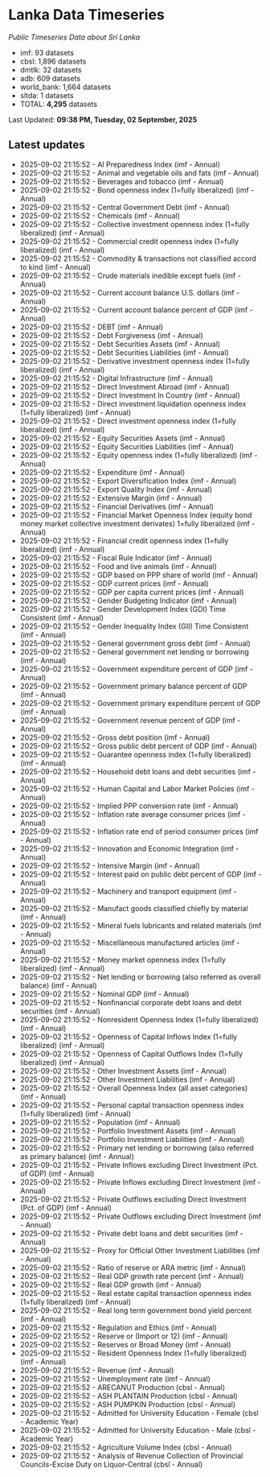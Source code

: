 # Lanka Data Timeseries
*Public Timeseries Data about Sri Lanka*

* imf: 93 datasets
* cbsl: 1,896 datasets
* dmtlk: 32 datasets
* adb: 609 datasets
* world_bank: 1,664 datasets
* sltda: 1 datasets
* TOTAL: **4,295** datasets

Last Updated: **09:38 PM, Tuesday, 02 September, 2025**

## Latest updates

* 2025-09-02 21:15:52 - AI Preparedness Index (imf - Annual)
* 2025-09-02 21:15:52 - Animal and vegetable oils and fats (imf - Annual)
* 2025-09-02 21:15:52 - Beverages and tobacco (imf - Annual)
* 2025-09-02 21:15:52 - Bond openness index (1=fully liberalized) (imf - Annual)
* 2025-09-02 21:15:52 - Central Government Debt (imf - Annual)
* 2025-09-02 21:15:52 - Chemicals (imf - Annual)
* 2025-09-02 21:15:52 - Collective investment openness index (1=fully liberalized) (imf - Annual)
* 2025-09-02 21:15:52 - Commercial credit openness index (1=fully liberalized) (imf - Annual)
* 2025-09-02 21:15:52 - Commodity & transactions not classified accord to kind (imf - Annual)
* 2025-09-02 21:15:52 - Crude materials inedible except fuels (imf - Annual)
* 2025-09-02 21:15:52 - Current account balance U.S. dollars (imf - Annual)
* 2025-09-02 21:15:52 - Current account balance percent of GDP (imf - Annual)
* 2025-09-02 21:15:52 - DEBT (imf - Annual)
* 2025-09-02 21:15:52 - Debt Forgiveness (imf - Annual)
* 2025-09-02 21:15:52 - Debt Securities Assets (imf - Annual)
* 2025-09-02 21:15:52 - Debt Securities Liabilities (imf - Annual)
* 2025-09-02 21:15:52 - Derivative investment openness index (1=fully liberalized) (imf - Annual)
* 2025-09-02 21:15:52 - Digital Infrastructure (imf - Annual)
* 2025-09-02 21:15:52 - Direct Investment Abroad (imf - Annual)
* 2025-09-02 21:15:52 - Direct Investment In Country (imf - Annual)
* 2025-09-02 21:15:52 - Direct investment liquidation openness index (1=fully liberalized) (imf - Annual)
* 2025-09-02 21:15:52 - Direct investment openness index (1=fully liberalized) (imf - Annual)
* 2025-09-02 21:15:52 - Equity Securities Assets (imf - Annual)
* 2025-09-02 21:15:52 - Equity Securities Liabilities (imf - Annual)
* 2025-09-02 21:15:52 - Equity openness index (1=fully liberalized) (imf - Annual)
* 2025-09-02 21:15:52 - Expenditure (imf - Annual)
* 2025-09-02 21:15:52 - Export Diversification Index (imf - Annual)
* 2025-09-02 21:15:52 - Export Quality Index (imf - Annual)
* 2025-09-02 21:15:52 - Extensive Margin (imf - Annual)
* 2025-09-02 21:15:52 - Financial Derivatives (imf - Annual)
* 2025-09-02 21:15:52 - Financial Market Openness Index (equity bond money market collective investment derivates) 1=fully liberalized (imf - Annual)
* 2025-09-02 21:15:52 - Financial credit openness index (1=fully liberalized) (imf - Annual)
* 2025-09-02 21:15:52 - Fiscal Rule Indicator (imf - Annual)
* 2025-09-02 21:15:52 - Food and live animals (imf - Annual)
* 2025-09-02 21:15:52 - GDP based on PPP share of world (imf - Annual)
* 2025-09-02 21:15:52 - GDP current prices (imf - Annual)
* 2025-09-02 21:15:52 - GDP per capita current prices (imf - Annual)
* 2025-09-02 21:15:52 - Gender Budgeting Indicator (imf - Annual)
* 2025-09-02 21:15:52 - Gender Development Index (GDI) Time Consistent (imf - Annual)
* 2025-09-02 21:15:52 - Gender Inequality Index (GII) Time Consistent (imf - Annual)
* 2025-09-02 21:15:52 - General government gross debt (imf - Annual)
* 2025-09-02 21:15:52 - General government net lending or borrowing (imf - Annual)
* 2025-09-02 21:15:52 - Government expenditure percent of GDP (imf - Annual)
* 2025-09-02 21:15:52 - Government primary balance percent of GDP (imf - Annual)
* 2025-09-02 21:15:52 - Government primary expenditure percent of GDP (imf - Annual)
* 2025-09-02 21:15:52 - Government revenue percent of GDP (imf - Annual)
* 2025-09-02 21:15:52 - Gross debt position (imf - Annual)
* 2025-09-02 21:15:52 - Gross public debt percent of GDP (imf - Annual)
* 2025-09-02 21:15:52 - Guarantee openness index (1=fully liberalized) (imf - Annual)
* 2025-09-02 21:15:52 - Household debt loans and debt securities (imf - Annual)
* 2025-09-02 21:15:52 - Human Capital and Labor Market Policies (imf - Annual)
* 2025-09-02 21:15:52 - Implied PPP conversion rate (imf - Annual)
* 2025-09-02 21:15:52 - Inflation rate average consumer prices (imf - Annual)
* 2025-09-02 21:15:52 - Inflation rate end of period consumer prices (imf - Annual)
* 2025-09-02 21:15:52 - Innovation and Economic Integration (imf - Annual)
* 2025-09-02 21:15:52 - Intensive Margin (imf - Annual)
* 2025-09-02 21:15:52 - Interest paid on public debt percent of GDP (imf - Annual)
* 2025-09-02 21:15:52 - Machinery and transport equipment (imf - Annual)
* 2025-09-02 21:15:52 - Manufact goods classified chiefly by material (imf - Annual)
* 2025-09-02 21:15:52 - Mineral fuels lubricants and related materials (imf - Annual)
* 2025-09-02 21:15:52 - Miscellaneous manufactured articles (imf - Annual)
* 2025-09-02 21:15:52 - Money market openness index (1=fully liberalized) (imf - Annual)
* 2025-09-02 21:15:52 - Net lending or borrowing (also referred as overall balance) (imf - Annual)
* 2025-09-02 21:15:52 - Nominal GDP (imf - Annual)
* 2025-09-02 21:15:52 - Nonfinancial corporate debt loans and debt securities (imf - Annual)
* 2025-09-02 21:15:52 - Nonresident Openness Index (1=fully liberalized) (imf - Annual)
* 2025-09-02 21:15:52 - Openness of Capital Inflows Index (1=fully liberalized) (imf - Annual)
* 2025-09-02 21:15:52 - Openness of Capital Outflows Index (1=fully liberalized) (imf - Annual)
* 2025-09-02 21:15:52 - Other Investment Assets (imf - Annual)
* 2025-09-02 21:15:52 - Other Investment Liabilities (imf - Annual)
* 2025-09-02 21:15:52 - Overall Openness Index (all asset categories) (imf - Annual)
* 2025-09-02 21:15:52 - Personal capital transaction openness index (1=fully liberalized) (imf - Annual)
* 2025-09-02 21:15:52 - Population (imf - Annual)
* 2025-09-02 21:15:52 - Portfolio Investment Assets (imf - Annual)
* 2025-09-02 21:15:52 - Portfolio Investment Liabilities (imf - Annual)
* 2025-09-02 21:15:52 - Primary net lending or borrowing (also referred as primary balance) (imf - Annual)
* 2025-09-02 21:15:52 - Private Inflows excluding Direct Investment (Pct. of GDP) (imf - Annual)
* 2025-09-02 21:15:52 - Private Inflows excluding Direct Investment (imf - Annual)
* 2025-09-02 21:15:52 - Private Outflows excluding Direct Investment (Pct. of GDP) (imf - Annual)
* 2025-09-02 21:15:52 - Private Outflows excluding Direct Investment (imf - Annual)
* 2025-09-02 21:15:52 - Private debt loans and debt securities (imf - Annual)
* 2025-09-02 21:15:52 - Proxy for Official Other Investment Liabilities (imf - Annual)
* 2025-09-02 21:15:52 - Ratio of reserve or ARA metric (imf - Annual)
* 2025-09-02 21:15:52 - Real GDP growth rate percent (imf - Annual)
* 2025-09-02 21:15:52 - Real GDP growth (imf - Annual)
* 2025-09-02 21:15:52 - Real estate capital transaction openness index (1=fully liberalized) (imf - Annual)
* 2025-09-02 21:15:52 - Real long term government bond yield percent (imf - Annual)
* 2025-09-02 21:15:52 - Regulation and Ethics (imf - Annual)
* 2025-09-02 21:15:52 - Reserve or (Import or 12) (imf - Annual)
* 2025-09-02 21:15:52 - Reserves or Broad Money (imf - Annual)
* 2025-09-02 21:15:52 - Resident Openness Index (1=fully liberalized) (imf - Annual)
* 2025-09-02 21:15:52 - Revenue (imf - Annual)
* 2025-09-02 21:15:52 - Unemployment rate (imf - Annual)
* 2025-09-02 21:15:52 - ARECANUT Production (cbsl - Annual)
* 2025-09-02 21:15:52 - ASH PLANTAIN Production (cbsl - Annual)
* 2025-09-02 21:15:52 - ASH PUMPKIN Production (cbsl - Annual)
* 2025-09-02 21:15:52 - Admitted for University Education - Female (cbsl - Academic Year)
* 2025-09-02 21:15:52 - Admitted for University Education - Male (cbsl - Academic Year)
* 2025-09-02 21:15:52 - Agriculture Volume Index (cbsl - Annual)
* 2025-09-02 21:15:52 - Analysis of Revenue Collection of Provincial Councils-Excise Duty on Liquor-Central (cbsl - Annual)